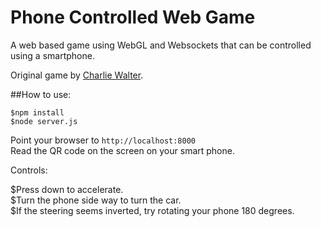 # Phone Controlled Web Game
A web based game using WebGL and Websockets that can be controlled using a smartphone.

Original game by [Charlie Walter](http://charliejwalter.net/).

##How to use:

```
$npm install
$node server.js
```

Point your browser to `http://localhost:8000` </br>
Read the QR code on the screen on your smart phone.  

Controls:

$Press down to accelerate.  </br>
$Turn the phone side way to turn the car. </br>
$If the steering seems inverted, try rotating your phone 180 degrees.  </br>